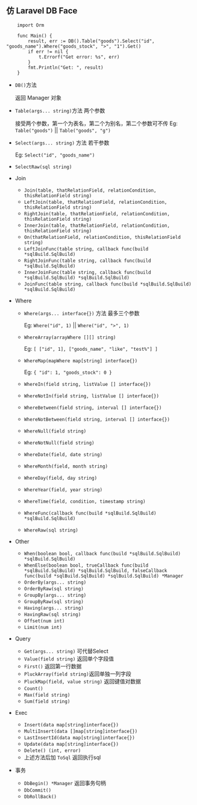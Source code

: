## 仿 Laravel DB Face

```$golang
    import Orm
    
    func Main() {
    	result, err := DB().Table("goods").Select("id", "goods_name").Where("goods_stock", ">", "1").Get()
    	if err != nil {
    		t.Errorf("Get error: %s", err)
    	}
    	fmt.Println("Get: ", result)
    }
```

- `DB()`方法
    
    返回 Manager 对象
    
- `Table(args... string)`方法  两个参数
    
    接受两个参数，第一个为表名，第二个为别名，第二个参数可不传
    Eg: `Table("goods")` || `Table("goods", "g")`
    
-  `Select(args... string)` 方法 若干参数

    Eg: `Select("id", "goods_name")`
    
- `SelectRaw(sql string)`
- Join
    - `Join(table, thatRelationField, relationCondition, thisRelationField string)`
    - `LeftJoin(table, thatRelationField, relationCondition, thisRelationField string)`
    - `RightJoin(table, thatRelationField, relationCondition, thisRelationField string)`
    - `InnerJoin(table, thatRelationField, relationCondition, thisRelationField string)`
    - `On(thatRelationField, relationCondition, thisRelationField string)`
    - `LeftJoinFunc(table string, callback func(build *sqlBuild.SqlBuild)`
    - `RightJoinFunc(table string, callback func(build *sqlBuild.SqlBuild)`
    - `InnerJoinFunc(table string, callback func(build *sqlBuild.SqlBuild) *sqlBuild.SqlBuild)`
    - `JoinFunc(table string, callback func(build *sqlBuild.SqlBuild) *sqlBuild.SqlBuild)`
    
- Where

    - `Where(args... interface{})` 方法  最多三个参数
    
        Eg: `Where("id", 1)`    || `Where("id", ">", 1)`
        
    - `WhereArray(arrayWhere [][] string)`
        
        Eg: ```[
            ["id", 1],
            ["goods_name", "like", "test%"]
        ]```
        
    - `WhereMap(mapWhere map[string] interface{})`
    
        Eg: ```{
            "id": 1,
            "goods_stock": 0
        }```
        
    - `WhereIn(field string, listValue [] interface{})`
    - `WhereNotIn(field string, listValue [] interface{})`
    - `WhereBetween(field string, interval [] interface{})`
    - `WhereNotBetween(field string, interval [] interface{})`
    - `WhereNull(field string)`
    - `WhereNotNull(field string)`
    - `WhereDate(field, date string)`
    - `WhereMonth(field, month string)`
    - `WhereDay(field, day string)`
    - `WhereYear(field, year string)`
    - `WhereTime(field, condition, timestamp string)`
    - `WhereFunc(callback func(build *sqlBuild.SqlBuild) *sqlBuild.SqlBuild)`
    - `WhereRaw(sql string)`
- Other
    - `When(boolean bool, callback func(build *sqlBuild.SqlBuild) *sqlBuild.SqlBuild)`
    - `WhenElse(boolean bool, trueCallback func(build *sqlBuild.SqlBuild) *sqlBuild.SqlBuild, falseCallback func(build *sqlBuild.SqlBuild) *sqlBuild.SqlBuild) *Manager`
    - `OrderBy(args... string)`
    - `OrderByRaw(sql string)`
    - `GroupBy(args... string)`
    - `GroupByRaw(sql string)`
    - `Having(args... string)`
    - `HavingRaw(sql string)`
    - `Offset(num int)`
    - `Limit(num int)`
- Query
    - `Get(args... string)`     可代替Select
    - `Value(field string)`     返回单个字段值
    - `First()`                 返回第一行数据
    - `PluckArray(field string)`返回单独一列字段
    - `PluckMap(field, value string)`   返回键值对数据
    - `Count()`
    - `Max(field string)`
    - `Sum(field string)`
- Exec
    - `Insert(data map[string]interface{})`
    - `MultiInsert(data []map[string]interface{})`
    - `LastInsertId(data map[string]interface{})`
    - `Update(data map[string]interface{})`
    - `Delete() (int, error)`
    - 上述方法后加 `ToSql` 返回执行sql
    
- 事务
    - `DbBegin() *Manager` 返回事务句柄
    - `DbCommit()`
    - `DbRollBack()`